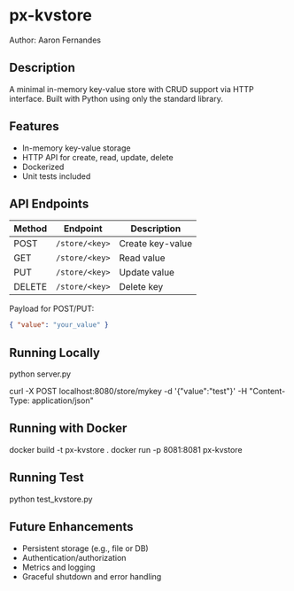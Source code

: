 # px-kvstore

Author: Aaron Fernandes 

## Description

A minimal in-memory key-value store with CRUD support via HTTP interface. Built with Python using only the standard library.

## Features

- In-memory key-value storage
- HTTP API for create, read, update, delete
- Dockerized
- Unit tests included

## API Endpoints

| Method | Endpoint         | Description       |
|--------|------------------|-------------------|
| POST   | `/store/<key>`   | Create key-value  |
| GET    | `/store/<key>`   | Read value        |
| PUT    | `/store/<key>`   | Update value      |
| DELETE | `/store/<key>`   | Delete key        |

Payload for POST/PUT:
```json
{ "value": "your_value" } 
```
## Running Locally
python server.py

curl -X POST localhost:8080/store/mykey -d '{"value":"test"}' -H "Content-Type: application/json"

## Running with Docker
docker build -t px-kvstore .
docker run -p 8081:8081 px-kvstore

## Running Test
python test_kvstore.py


## Future Enhancements

- Persistent storage (e.g., file or DB)
- Authentication/authorization
- Metrics and logging
- Graceful shutdown and error handling
